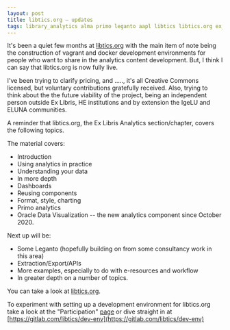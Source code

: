 ```yaml
---
layout: post
title: libtics.org — updates
tags: library_analytics alma primo leganto aapl libtics libtics.org ex_libris
---
```


It's been a quiet few months at [libtics.org](https://libtics.org) with the
main item of note being the construction of vagrant and docker development
environments for people who want to share in the analytics content development.
But, I think I can say that libtics.org is now fully live.

I've been trying to clarify pricing, and ....., it's all Creative Commons
licensed, but voluntary contributions gratefully received. Also, trying to
think about the the future viability of the project, being an independent
person outside Ex Libris, HE institutions and by extension the IgeLU and ELUNA
communities.

A reminder that libtics.org, the Ex Libris Analytics section/chapter, covers
the following topics.

The material covers:

* Introduction
* Using analytics in practice
* Understanding your data
* In more depth
* Dashboards
* Reusing components
* Format, style, charting
* Primo analytics
* Oracle Data Visualization -- the new analytics component since October 2020.

Next up will be:

* Some Leganto (hopefully building on from some consultancy work in this area)
* Extraction/Export/APIs
* More examples, especially to do with e-resources and workflow
* In greater depth on a number of topics.

You can take a look at [libtics.org](https://libtics.org).

To experiment with setting up a development environment
for libtics.org take a look at the "Participation"
[page](https://libtics.org/landing/main/participation.html) or dive straight in
at [https://gitlab.com/libtics/dev-env](https://gitlab.com/libtics/dev-env)

